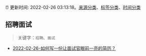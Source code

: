 :alarm_clock: 更新时间: 2022-02-26 03:13:18。[来源分类](../README.md)、[标签分类](../TAGS.md)、[时间分类](../TIMELINE.md)

## 招聘面试


> 关键字：`招聘`、`面试`



- [2022-02-26-如何写一份让面试官眼前一亮的简历？](https://toutiao.io/k/n5pmmlc) 